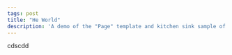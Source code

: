 ```yaml
---
tags: post
title: "He World"
description: 'A demo of the "Page" template and kitchen sink sample of styled elements.'
---
```

cdscdd